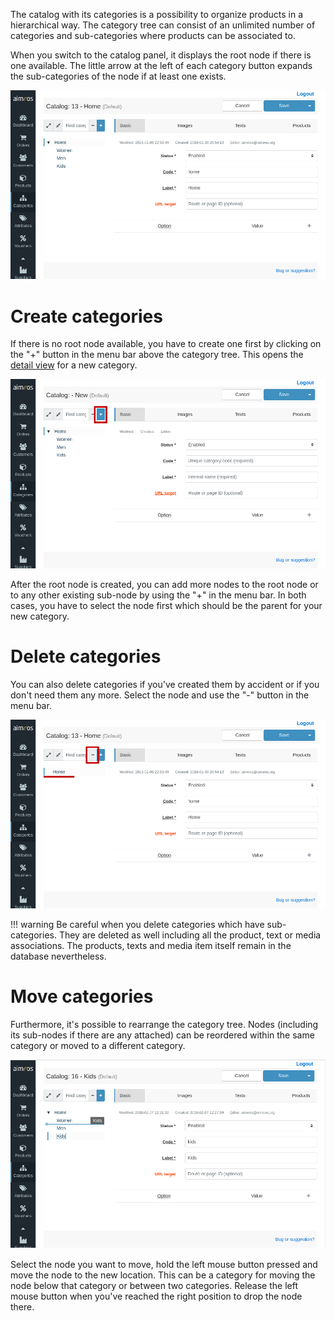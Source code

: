 The catalog with its categories is a possibility to organize products in a hierarchical way. The category tree can consist of an unlimited number of categories and sub-categories where products can be associated to.

When you switch to the catalog panel, it displays the root node if there is one available. The little arrow at the left of each category button expands the sub-categories of the node if at least one exists.

![Catalog tree](Admin-backend-catalog-tree.png)


# Create categories

If there is no root node available, you have to create one first by clicking on the "+" button in the menu bar above the category tree. This opens the [detail view](category-details.md) for a new category.

![Add category](Admin-backend-catalog-tree-add.png)

After the root node is created, you can add more nodes to the root node or to any other existing sub-node by using the "+" in the menu bar. In both cases, you have to select the node first which should be the parent for your new category.


# Delete categories

You can also delete categories if you've created them by accident or if you don't need them any more. Select the node and use the "-" button in the menu bar.

![Delete category](Admin-backend-catalog-tree-delete.png)

!!! warning
    Be careful when you delete categories which have sub-categories. They are deleted as well including all the product, text or media associations. The products, texts and media item itself remain in the database nevertheless.


# Move categories

Furthermore, it's possible to rearrange the category tree. Nodes (including its sub-nodes if there are any attached) can be reordered within the same category or moved to a different category.

![Move categories](Admin-backend-catalog-tree-move.png)

Select the node you want to move, hold the left mouse button pressed and move the node to the new location. This can be a category for moving the node below that category or between two categories. Release the left mouse button when you've reached the right position to drop the node there.
